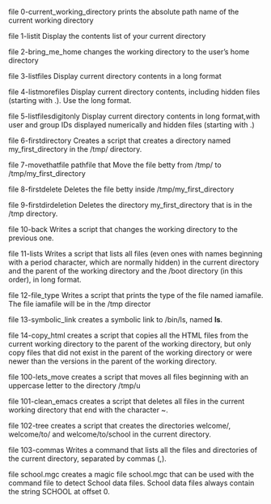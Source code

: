 file 0-current_working_directory prints the absolute path name of the current working directory

file 1-listit Display the contents list of your current directory

file 2-bring_me_home changes the working directory to the user’s home directory

file 3-listfiles Display current directory contents in a long format

file 4-listmorefiles Display current directory contents, including hidden files (starting with .). Use the long format.

file 5-listfilesdigitonly Display current directory contents in long format,with user and group IDs displayed numerically and hidden files (starting with .)

file 6-firstdirectory Creates a script that creates a directory named my_first_directory in the /tmp/ directory.

file 7-movethatfile pathfile that Move the file betty from /tmp/ to /tmp/my_first_directory

file 8-firstdelete Deletes the file betty inside /tmp/my_first_directory

file 9-firstdirdeletion Deletes the directory my_first_directory that is in the /tmp directory.

file 10-back Writes a script that changes the working directory to the previous one.

file 11-lists Writes a script that lists all files (even ones with names beginning with a period character, which are normally hidden) in the current directory and the parent of the working directory and the /boot directory (in this order), in long format.

file 12-file_type Writes a script that prints the type of the file named iamafile. The file iamafile will be in the /tmp director

file 13-symbolic_link creates a symbolic link to /bin/ls, named __ls__.

file 14-copy_html creates a script that copies all the HTML files from the current working directory to the parent of the working directory, but only copy files that did not exist in the parent of the working directory or were newer than the versions in the parent of the working directory.

file 100-lets_move creates a script that moves all files beginning with an uppercase letter to the directory /tmp/u

file 101-clean_emacs creates a script that deletes all files in the current working directory that end with the character ~.

file 102-tree creates a script that creates the directories welcome/, welcome/to/ and welcome/to/school in the current directory.

file 103-commas Writes a command that lists all the files and directories of the current directory, separated by commas (,).

file school.mgc creates a magic file school.mgc that can be used with the command file to detect School data files. School data files always contain the string SCHOOL at offset 0.
  

